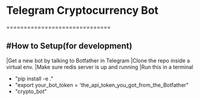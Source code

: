 # Telegram Cryptocurrency Bot
==============================

#How to Setup(for development)
------------------------------
|Get a new bot by talking to Botfather in Telegram
|Clone the repo inside a virtual env.
|Make sure redis server is up and running
|Run this in a terminal
- "pip install -e ."
- "export your_bot_token = 'the_api_token_you_got_from_the_Botfather"
- "crypto_bot"
